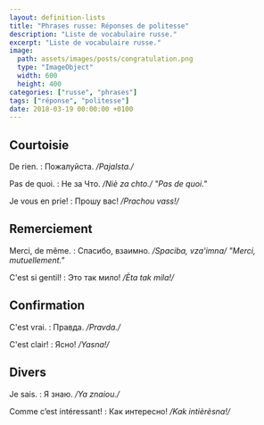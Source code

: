 ```yaml
---
layout: definition-lists
title: "Phrases russe: Réponses de politesse"
description: "Liste de vocabulaire russe."
excerpt: "Liste de vocabulaire russe."
image:
  path: assets/images/posts/congratulation.png
  type: "ImageObject"
  width: 600
  height: 400
categories: ["russe", "phrases"]
tags: ["réponse", "politesse"]
date: 2018-03-19 00:00:00 +0100
---
```


## Courtoisie

De rien.
: Пожалуйста.
*/Pajalsta./*

Pas de quoi.
: Не за Что.
*/Niè za chto./ "Pas de quoi."*

Je vous en prie!
: Прошу вас!
*/Prachou vass!/*


## Remerciement

Merci, de même.
: Спасибо, взаимно.
*/Spaciba, vza'imna/ "Merci, mutuellement."*

C'est si gentil!
: Это так мило!
*/Èta tak mila!/*


## Confirmation

C'est vrai.
: Правда.
*/Pravda./*

C'est clair!
: Ясно!
*/Yasna!/*


## Divers

Je sais.
: Я знаю.
*/Ya znaiou./*

Comme c’est intéressant!
: Как интересно!
*/Kak intièrèsna!/*
